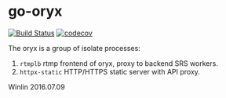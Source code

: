 # go-oryx

[![Build Status](https://travis-ci.org/ossrs/go-oryx.svg?branch=develop)](https://travis-ci.org/ossrs/go-oryx)
[![codecov](https://codecov.io/gh/ossrs/go-oryx/branch/develop/graph/badge.svg)](https://codecov.io/gh/ossrs/go-oryx)

The oryx is a group of isolate processes:

1. `rtmplb` rtmp frontend of oryx, proxy to backend SRS workers.
1. `httpx-static` HTTP/HTTPS static server with API proxy.

Winlin 2016.07.09
